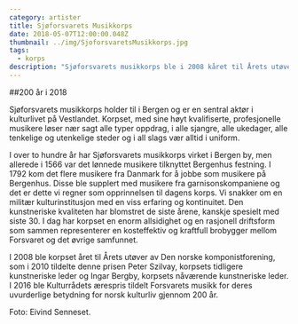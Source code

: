 ```yaml
---
category: artister
title: Sjøforsvarets Musikkorps
date: 2018-05-07T12:00:00.048Z
thumbnail: ../img/SjoforsvaretsMusikkorps.jpg
tags:
  - korps
description: "Sjøforsvarets musikkorps ble i 2008 kåret til Årets utøver av Den norske komponistforening og Kulturrådets ærespris i 2016 for korpsets uvurderlige betydning for norsk kulturliv gjennom 200 år."
---
```

##200 år i 2018

Sjøforsvarets musikkorps holder til i Bergen og er en sentral aktør i kulturlivet på Vestlandet. Korpset, med sine høyt kvalifiserte, profesjonelle musikere løser nær sagt alle typer oppdrag, i alle sjangre, alle ukedager, alle tenkelige og utenkelige steder og i all slags vær alltid i uniform.

I over to hundre år har Sjøforsvarets musikkorps virket i Bergen by, men allerede i 1566 var det lønnede musikere tilknyttet Bergenhus festning. I 1792 kom det flere musikere fra Danmark for å jobbe som musikere på Bergenhus. Disse ble supplert med musikere fra garnisonskompaniene og det er dette vi regner som opprinnelsen til dagens korps. Vi snakker om en militær kulturinstitusjon med en viss erfaring og kontinuitet. Den kunstneriske kvaliteten har blomstret de siste årene, kanskje spesielt med siste 30. I dag har korpset en enorm allsidighet og en rasjonell driftsform som sammen representerer en kosteffektiv og kraftfull brobygger mellom Forsvaret og det øvrige samfunnet.

I 2008 ble korpset året til Årets utøver av Den norske komponistforening, som i 2010 tildelte denne prisen Peter Szilvay, korpsets tidligere kunstneriske leder og Ingar Bergby, korpsets nåværende kunstneriske leder. I 2016 ble Kulturrådets ærespris tildelt Forsvarets musikk for deres uvurderlige betydning for norsk kulturliv gjennom 200 år.

Foto: Eivind Senneset.
